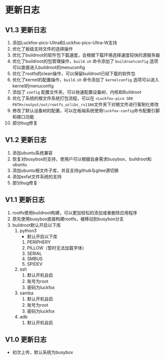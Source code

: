# 更新日志
## V1.3 更新日志
1. 添加Luckfox-pico-Ultra和Luckfox-pico-Ultra-W支持
2. 优化了板级支持文件的选择操作
3. 优化了buildroot的软件包下载速度，会根据下载环境选择速度较快的源服务器
4. 优化了buildroot的包管理操作，`build.sh` 命令添加了 `buildrootconfig` 选项可以直接进入buildroot的menuconfig
5. 优化了rootfs的clean操作，可以保留buildroot已经下载的软件包
6. 优化了kernel的配置操作，`build.sh` 命令添加了 `kernelconfig` 选项可以进入kernel的menuconfig
7. 添加了 `config` 配置文件夹，可以快速配置设备树、内核和Buildroot
8. 优化了系统的根文件系统打包流程，可以在 `<Luckfox-pico SDK PATH>/output/out/rootfs_uclibc_rv1106`文件夹下对根文件进行客制化修改
9. 修改了默认设备树的配置，可以在板端系统使用`luckfox-config`命令配置引脚和接口功能
10. 部分bug修复
## V1.2 更新日志
1. 添加ubuntu系统兼容
2. 恢复对busybox的支持，使用户可以根据自身需求busybox、buildroot和ubuntu
3. 添加ubuntu根文件子库，并且支持github与gitee源切换
4. 添加exfat文件系统的支持
5. 部分bug修复
## V1.1 更新日志
1. rootfs使用buildroot构建，可以更加轻松的添加或者删除应用程序
2. 原先使用busybox直接构建rootfs，被移动到busybox分支
3. buildroot默认开启以下库
   1. python3
      * 默认开启以下库
      1. PERIPHERY
      2. PILLOW（暂时无法加载字体）
      3. SERIAL
      4. SMBUS
      5. SPIDEV
   2. ssh
      1. 默认开机自启
      2. 账号为root
      3. 密码为luckfox
   3. samba
      1. 默认开机自启
      2. 账号为root
      3. 密码为luckfox
   4. adb
      1. 默认开机自启
## V1.0 更新日志
* 初次上传，默认系统为busybox
